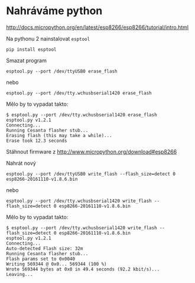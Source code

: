 # Nahráváme python

http://docs.micropython.org/en/latest/esp8266/esp8266/tutorial/intro.html

Na pythonu 2 nainstalovat `esptool`

```
pip install esptool
```

Smazat program
```
esptool.py --port /dev/ttyUSB0 erase_flash
```
nebo
```
esptool.py --port /dev/tty.wchusbserial1420 erase_flash
```

Mělo by to vypadat takto:
```
$ esptool.py --port /dev/tty.wchusbserial1420 erase_flash
esptool.py v1.2.1
Connecting...
Running Cesanta flasher stub...
Erasing flash (this may take a while)...
Erase took 12.3 seconds
```

Stáhnout firmware z
http://www.micropython.org/download#esp8266

Nahrát nový
```
esptool.py --port /dev/ttyUSB0 write_flash --flash_size=detect 0 esp8266-20161110-v1.8.6.bin
```
nebo
```
esptool.py --port /dev/tty.wchusbserial1420 write_flash --flash_size=detect 0 esp8266-20161110-v1.8.6.bin
```

Mělo by to vypadat takto:
```
$ esptool.py --port /dev/tty.wchusbserial1420 write_flash --flash_size=detect 0 esp8266-20161110-v1.8.6.bin
esptool.py v1.2.1
Connecting...
Auto-detected Flash size: 32m
Running Cesanta flasher stub...
Flash params set to 0x0040
Writing 569344 @ 0x0... 569344 (100 %)
Wrote 569344 bytes at 0x0 in 49.4 seconds (92.2 kbit/s)...
Leaving...
```
